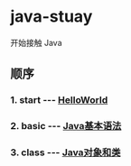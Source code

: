 # java-stuay
开始接触 Java
## 顺序
### 1. start --- [HelloWorld](./start)
### 2. basic --- [Java基本语法](./basic)
### 3. class --- [Java对象和类](./class)
